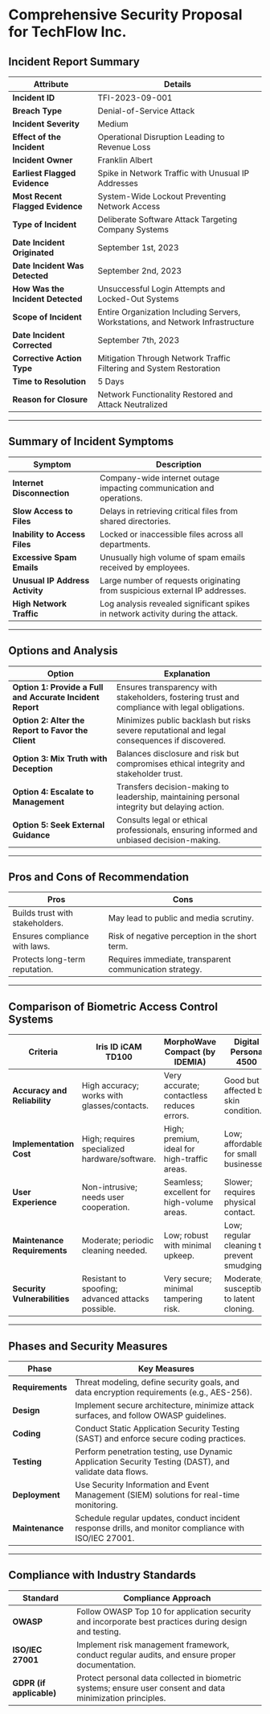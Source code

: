 # Comprehensive Security Proposal for TechFlow Inc.

## Incident Report Summary

| **Attribute**              | **Details**                                                                                   |
|----------------------------|-----------------------------------------------------------------------------------------------|
| **Incident ID**            | TFI-2023-09-001                                                                              |
| **Breach Type**            | Denial-of-Service Attack                                                                      |
| **Incident Severity**      | Medium                                                                                       |
| **Effect of the Incident** | Operational Disruption Leading to Revenue Loss                                               |
| **Incident Owner**         | Franklin Albert                                                                              |
| **Earliest Flagged Evidence** | Spike in Network Traffic with Unusual IP Addresses                                         |
| **Most Recent Flagged Evidence** | System-Wide Lockout Preventing Network Access                                           |
| **Type of Incident**       | Deliberate Software Attack Targeting Company Systems                                          |
| **Date Incident Originated** | September 1st, 2023                                                                         |
| **Date Incident Was Detected** | September 2nd, 2023                                                                       |
| **How Was the Incident Detected** | Unsuccessful Login Attempts and Locked-Out Systems                                     |
| **Scope of Incident**      | Entire Organization Including Servers, Workstations, and Network Infrastructure              |
| **Date Incident Corrected** | September 7th, 2023                                                                          |
| **Corrective Action Type** | Mitigation Through Network Traffic Filtering and System Restoration                          |
| **Time to Resolution**     | 5 Days                                                                                       |
| **Reason for Closure**     | Network Functionality Restored and Attack Neutralized                                        |

---

## Summary of Incident Symptoms

| **Symptom**                          | **Description**                                                                      |
|--------------------------------------|--------------------------------------------------------------------------------------|
| **Internet Disconnection**           | Company-wide internet outage impacting communication and operations.                 |
| **Slow Access to Files**             | Delays in retrieving critical files from shared directories.                         |
| **Inability to Access Files**        | Locked or inaccessible files across all departments.                                 |
| **Excessive Spam Emails**            | Unusually high volume of spam emails received by employees.                          |
| **Unusual IP Address Activity**      | Large number of requests originating from suspicious external IP addresses.          |
| **High Network Traffic**             | Log analysis revealed significant spikes in network activity during the attack.      |

---

## Options and Analysis

| **Option**                          | **Explanation**                                                                                       |
|-------------------------------------|-------------------------------------------------------------------------------------------------------|
| **Option 1: Provide a Full and Accurate Incident Report** | Ensures transparency with stakeholders, fostering trust and compliance with legal obligations.          |
| **Option 2: Alter the Report to Favor the Client**        | Minimizes public backlash but risks severe reputational and legal consequences if discovered.          |
| **Option 3: Mix Truth with Deception**                   | Balances disclosure and risk but compromises ethical integrity and stakeholder trust.                  |
| **Option 4: Escalate to Management**                    | Transfers decision-making to leadership, maintaining personal integrity but delaying action.            |
| **Option 5: Seek External Guidance**                    | Consults legal or ethical professionals, ensuring informed and unbiased decision-making.                |

---

## Pros and Cons of Recommendation

| **Pros**                               | **Cons**                                                                                             |
|----------------------------------------|-------------------------------------------------------------------------------------------------------|
| Builds trust with stakeholders.        | May lead to public and media scrutiny.                                                               |
| Ensures compliance with laws.          | Risk of negative perception in the short term.                                                       |
| Protects long-term reputation.         | Requires immediate, transparent communication strategy.                                               |

---

## Comparison of Biometric Access Control Systems

| **Criteria**          | **Iris ID iCAM TD100**                       | **MorphoWave Compact (by IDEMIA)**           | **Digital Persona 4500**                  |
|------------------------|----------------------------------------------|----------------------------------------------|--------------------------------------------|
| **Accuracy and Reliability** | High accuracy; works with glasses/contacts.        | Very accurate; contactless reduces errors.   | Good but affected by skin condition.       |
| **Implementation Cost**      | High; requires specialized hardware/software.      | High; premium, ideal for high-traffic areas. | Low; affordable for small businesses.      |
| **User Experience**          | Non-intrusive; needs user cooperation.             | Seamless; excellent for high-volume areas.   | Slower; requires physical contact.         |
| **Maintenance Requirements** | Moderate; periodic cleaning needed.               | Low; robust with minimal upkeep.             | Low; regular cleaning to prevent smudging. |
| **Security Vulnerabilities** | Resistant to spoofing; advanced attacks possible. | Very secure; minimal tampering risk.         | Moderate; susceptible to latent cloning.   |

---

## Phases and Security Measures

| **Phase**              | **Key Measures**                                                                                         |
|------------------------|---------------------------------------------------------------------------------------------------------|
| **Requirements**       | Threat modeling, define security goals, and data encryption requirements (e.g., AES-256).               |
| **Design**             | Implement secure architecture, minimize attack surfaces, and follow OWASP guidelines.                   |
| **Coding**             | Conduct Static Application Security Testing (SAST) and enforce secure coding practices.                 |
| **Testing**            | Perform penetration testing, use Dynamic Application Security Testing (DAST), and validate data flows.  |
| **Deployment**         | Use Security Information and Event Management (SIEM) solutions for real-time monitoring.                |
| **Maintenance**        | Schedule regular updates, conduct incident response drills, and monitor compliance with ISO/IEC 27001.  |

---

## Compliance with Industry Standards

| **Standard**                 | **Compliance Approach**                                                                                         |
|------------------------------|-----------------------------------------------------------------------------------------------------------------|
| **OWASP**                    | Follow OWASP Top 10 for application security and incorporate best practices during design and testing.          |
| **ISO/IEC 27001**            | Implement risk management framework, conduct regular audits, and ensure proper documentation.                  |
| **GDPR (if applicable)**     | Protect personal data collected in biometric systems; ensure user consent and data minimization principles.    |

